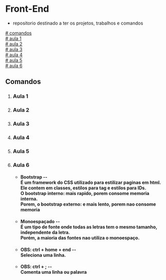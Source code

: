 # Front-End

* repositorio destinado a ter os projetos, trabalhos e comandos

<a href="## Comandos "># comandos </a>
<br>
<a href="1. Aula 1">#  aula 1 </a>
<br>
<a href="2. Aula 2">#  aula 2 </a>
<br>
<a href="3. Aula 3">#  aula 3 </a>
<br>
<a href="4. Aula 4">#  aula 4 </a>
<br>
<a href="5. Aula 5">#  aula 5 </a>
<br>
<a href="6. Aula 6">#  aula 6 </a>

## Comandos

1. ### Aula 1

2. ### Aula 2

3. ### Aula 3 

4. ### Aula 4 

5. ### Aula 5

6. ### Aula 6
    * #### Bootstrap --  <br>  É um framework do CSS utilizado para estilizar paginas em html. <br> Ele contem em classes, estilos para tag e estilos para IDs. <br> O bootstrap interno: mais rapido, porem consome memoria interna. <br> Porem, o bootstrap externo: e mais lento, porem nao consome memoria
    
    * #### Monoespaçado -- <br>  É um tipo de fonte onde todas as letras tem o mesmo tamanho, independente da letra. <br> Porém, a maioria das fontes nao utiliza o monoespaço.

    * #### OBS: ctrl + home + end -- <br> Seleciona uma linha.

    * #### OBS: ctrl + ; -- <br> Comenta uma linha ou palavra 


